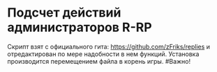 # Подсчет действий администраторов R-RP
Скрипт взят с официального гита: https://github.com/zFriks/replies и отредактирован по мере надобности в нем функций. 
Установка производится перемещением файла в корень игры. 
#Важно!
